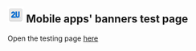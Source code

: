 ## ![2U Campus logo](images/icon-32x32.png) Mobile apps' banners test page 

Open the testing page [here](https://scaven-touchapp.github.io/campus-page-banner/)
